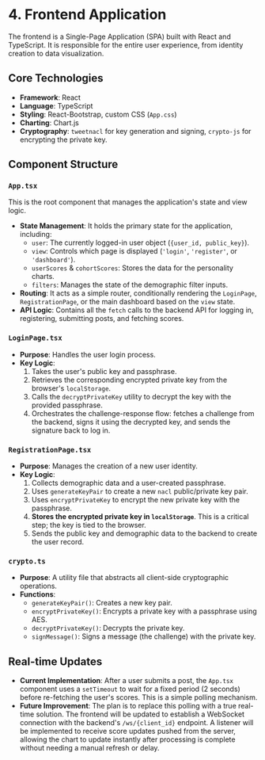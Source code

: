 # 4. Frontend Application

The frontend is a Single-Page Application (SPA) built with React and TypeScript. It is responsible for the entire user experience, from identity creation to data visualization.

## Core Technologies

*   **Framework**: React
*   **Language**: TypeScript
*   **Styling**: React-Bootstrap, custom CSS (`App.css`)
*   **Charting**: Chart.js
*   **Cryptography**: `tweetnacl` for key generation and signing, `crypto-js` for encrypting the private key.

## Component Structure

### `App.tsx`

This is the root component that manages the application's state and view logic.

*   **State Management**: It holds the primary state for the application, including:
    *   `user`: The currently logged-in user object (`{user_id, public_key}`).
    *   `view`: Controls which page is displayed (`'login'`, `'register'`, or `'dashboard'`).
    *   `userScores` & `cohortScores`: Stores the data for the personality charts.
    *   `filters`: Manages the state of the demographic filter inputs.
*   **Routing**: It acts as a simple router, conditionally rendering the `LoginPage`, `RegistrationPage`, or the main dashboard based on the `view` state.
*   **API Logic**: Contains all the `fetch` calls to the backend API for logging in, registering, submitting posts, and fetching scores.

### `LoginPage.tsx`

*   **Purpose**: Handles the user login process.
*   **Key Logic**:
    1.  Takes the user's public key and passphrase.
    2.  Retrieves the corresponding encrypted private key from the browser's `localStorage`.
    3.  Calls the `decryptPrivateKey` utility to decrypt the key with the provided passphrase.
    4.  Orchestrates the challenge-response flow: fetches a challenge from the backend, signs it using the decrypted key, and sends the signature back to log in.

### `RegistrationPage.tsx`

*   **Purpose**: Manages the creation of a new user identity.
*   **Key Logic**:
    1.  Collects demographic data and a user-created passphrase.
    2.  Uses `generateKeyPair` to create a new `nacl` public/private key pair.
    3.  Uses `encryptPrivateKey` to encrypt the new private key with the passphrase.
    4.  **Stores the encrypted private key in `localStorage`**. This is a critical step; the key is tied to the browser.
    5.  Sends the public key and demographic data to the backend to create the user record.

### `crypto.ts`

*   **Purpose**: A utility file that abstracts all client-side cryptographic operations.
*   **Functions**:
    *   `generateKeyPair()`: Creates a new key pair.
    *   `encryptPrivateKey()`: Encrypts a private key with a passphrase using AES.
    *   `decryptPrivateKey()`: Decrypts the private key.
    *   `signMessage()`: Signs a message (the challenge) with the private key.

## Real-time Updates

*   **Current Implementation**: After a user submits a post, the `App.tsx` component uses a `setTimeout` to wait for a fixed period (2 seconds) before re-fetching the user's scores. This is a simple polling mechanism.
*   **Future Improvement**: The plan is to replace this polling with a true real-time solution. The frontend will be updated to establish a WebSocket connection with the backend's `/ws/{client_id}` endpoint. A listener will be implemented to receive score updates pushed from the server, allowing the chart to update instantly after processing is complete without needing a manual refresh or delay.
